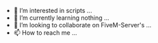 - 👀 I’m interested in scripts ...
- 🌱 I’m currently learning nothing ...
- 💞️ I’m looking to collaborate on FiveM-Server's ...
- 📫 How to reach me  ...

<!---
moistnutzz/moistnutzz is a ✨ special ✨ repository because its `README.md` (this file) appears on your GitHub profile.
You can click the Preview link to take a look at your changes.
--->
